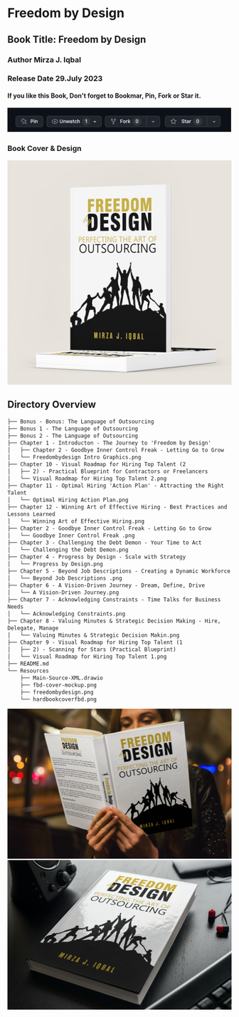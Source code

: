 # Freedom by Design 
## Book Title: Freedom by Design
### Author Mirza J. Iqbal
### Release Date 29.July 2023 
#### If you like this Book, Don't forget to Bookmar, Pin, Fork or Star it.
![alt-text](Resources/Starhint.png)
### Book Cover & Design 
![alt-text](Resources/fbd-cover-mockup.png)
## Directory Overview
```
├── Bonus - Bonus: The Language of Outsourcing
├── Bonus 1 - The Language of Outsourcing
├── Bonus 2 - The Language of Outsourcing
├── Chapter 1 - Introducton - The Journey to 'Freedom by Design'
│   ├── Chapter 2 - Goodbye Inner Control Freak - Letting Go to Grow
│   └── Freedombydesign Intro Graphics.png
├── Chapter 10 - Visual Roadmap for Hiring Top Talent (2
│   ├── 2) - Practical Blueprint for Contractors or Freelancers
│   └── Visual Roadmap for Hiring Top Talent 2.png
├── Chapter 11 - Optimal Hiring 'Action Plan' - Attracting the Right Talent
│   └── Optimal Hiring Action Plan.png
├── Chapter 12 - Winning Art of Effective Hiring - Best Practices and Lessons Learned
│   └── Winning Art of Effective Hiring.png
├── Chapter 2 - Goodbye Inner Control Freak - Letting Go to Grow
│   └── Goodbye Inner Control Freak .png
├── Chapter 3 - Challenging the Debt Demon - Your Time to Act
│   └── Challenging the Debt Demon.png
├── Chapter 4 - Progress by Design - Scale with Strategy
│   └── Progress by Design.png
├── Chapter 5 - Beyond Job Descriptions - Creating a Dynamic Workforce
│   └── Beyond Job Descriptions .png
├── Chapter 6 - A Vision-Driven Journey - Dream, Define, Drive
│   └── A Vision-Driven Journey.png
├── Chapter 7 - Acknowledging Constraints - Time Talks for Business Needs
│   └── Acknowledging Constraints.png
├── Chapter 8 - Valuing Minutes & Strategic Decision Making - Hire, Delegate, Manage
│   └── Valuing Minutes & Strategic Decision Makin.png
├── Chapter 9 - Visual Roadmap for Hiring Top Talent (1
│   ├── 2) - Scanning for Stars (Practical Blueprint)
│   └── Visual Roadmap for Hiring Top Talent 1.png
├── README.md
└── Resources
    ├── Main-Source-XML.drawio
    ├── fbd-cover-mockup.png
    ├── freedombydesign.png
    └── hardbookcoverfbd.png
```

![alt-text](Resources/hardbookcoverfbd.png)
![alt-text](Resources/freedombydesign.png)


